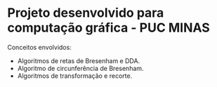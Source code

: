 # Projeto desenvolvido para computação gráfica - PUC MINAS
Conceitos envolvidos:
- Algoritmos de retas de Bresenham e DDA.
- Algoritmo de circunferência de Bresenham.
- Algoritmos de transformação e recorte.
